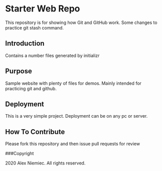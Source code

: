 # Starter Web Repo

This repository is for showing how Git and GitHub work.
Some changes to practice git stash command.

## Introduction

Contains a number files generated by initializr

## Purpose

Sample website with plenty of files for demos. Mainly intended for practicing git and github.

## Deployment

This is a very simple project. Deployment can be on any pc or server.

## How To Contribute

Please fork this repository and then issue pull requests for review

###Copyright

2020 Alex Niemiec. All rights reserved.